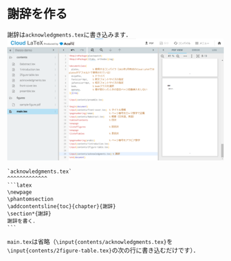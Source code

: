 # 謝辞を作る
謝辞は`acknowledgments.tex`に書き込みます．
![](images/acknowledgments.png)
````{grid-item-card}
`acknowledgments.tex`
^^^^^^^^^^^^^
```latex
\newpage
\phantomsection
\addcontentsline{toc}{chapter}{謝辞}
\section*{謝辞}
謝辞を書く．
```
````

`main.tex`は省略（`\input{contents/acknowledgments.tex}`を`\input{contents/2figure-table.tex}`の次の行に書き込むだけです）．